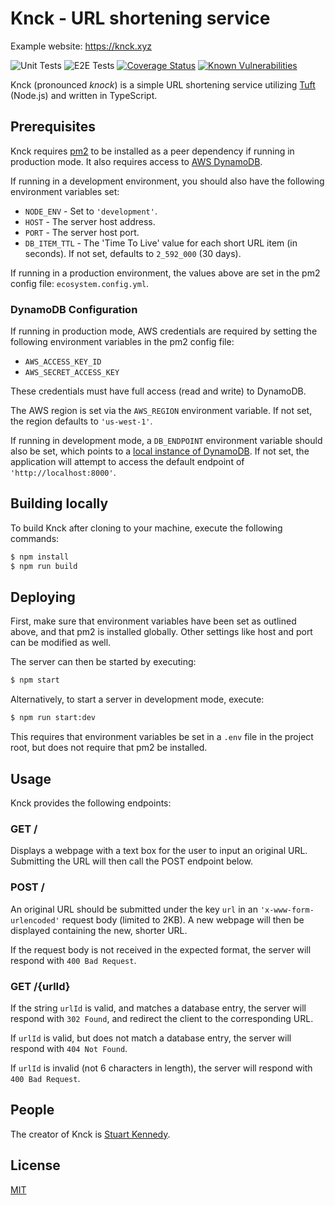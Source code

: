 # Knck - URL shortening service

Example website: https://knck.xyz

![Unit Tests](https://github.com/rav2040/knck/workflows/Unit%20Tests/badge.svg)
![E2E Tests](https://github.com/rav2040/knck/workflows/E2E%20Tests/badge.svg)
[![Coverage Status](https://coveralls.io/repos/github/rav2040/knck/badge.svg)](https://coveralls.io/github/rav2040/knck)
[![Known Vulnerabilities](https://snyk.io/test/github/rav2040/knck/badge.svg?targetFile=package.json)](https://snyk.io/test/github/rav2040/knck?targetFile=package.json)

Knck (pronounced *knock*) is a simple URL shortening service utilizing [Tuft](https://www.tuft.dev) (Node.js) and written in TypeScript.

## Prerequisites

Knck requires [pm2](https://pm2.io/) to be installed as a peer dependency if running in production mode. It also requires access to [AWS DynamoDB](https://aws.amazon.com/dynamodb/).

If running in a development environment, you should also have the following environment variables set:

* `NODE_ENV` - Set to `'development'`.
* `HOST` - The server host address.
* `PORT` - The server host port.
* `DB_ITEM_TTL` - The 'Time To Live' value for each short URL item (in seconds). If not set, defaults to `2_592_000` (30 days).

If running in a production environment, the values above are set in the pm2 config file: `ecosystem.config.yml`.

### DynamoDB Configuration

If running in production mode, AWS credentials are required by setting the following environment variables in the pm2 config file:

* `AWS_ACCESS_KEY_ID`
* `AWS_SECRET_ACCESS_KEY`

These credentials must have full access (read and write) to DynamoDB.

The AWS region is set via the `AWS_REGION` environment variable. If not set, the region defaults to `'us-west-1'`.

If running in development mode, a `DB_ENDPOINT` environment variable should also be set, which points to a [local instance of DynamoDB](https://docs.aws.amazon.com/amazondynamodb/latest/developerguide/DynamoDBLocal.html). If not set, the application will attempt to access the default endpoint of `'http://localhost:8000'`.


## Building locally

To build Knck after cloning to your machine, execute the following commands:

```sh
$ npm install
$ npm run build
```

## Deploying

First, make sure that environment variables have been set as outlined above, and that pm2 is installed globally. Other settings like host and port can be modified as well.

The server can then be started by executing:

```sh
$ npm start
```

Alternatively, to start a server in development mode, execute:

```sh
$ npm run start:dev
```

This requires that environment variables be set in a `.env` file in the project root, but does not require that pm2 be installed.

## Usage

Knck provides the following endpoints:

### GET /

Displays a webpage with a text box for the user to input an original URL. Submitting the URL will then call the POST endpoint below.

### POST /

An original URL should be submitted under the key `url` in an `'x-www-form-urlencoded'` request body (limited to 2KB). A new webpage will then be displayed containing the new, shorter URL.

If the request body is not received in the expected format, the server will respond with `400 Bad Request`.

### GET /{urlId}

If the string `urlId` is valid, and matches a database entry, the server will respond with `302 Found`, and redirect the client to the corresponding URL.

If `urlId` is valid, but does not match a database entry, the server will respond with `404 Not Found`.

If `urlId` is invalid (not 6 characters in length), the server will respond with `400 Bad Request`.

## People

The creator of Knck is [Stuart Kennedy](https://github.com/rav2040).

## License

[MIT](https://github.com/rav2040/knck/blob/master/LICENSE)
